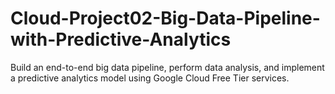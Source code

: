 # Cloud-Project02-Big-Data-Pipeline-with-Predictive-Analytics
Build an end-to-end big data pipeline, perform data analysis, and implement a predictive  analytics model using Google Cloud Free Tier services. 
